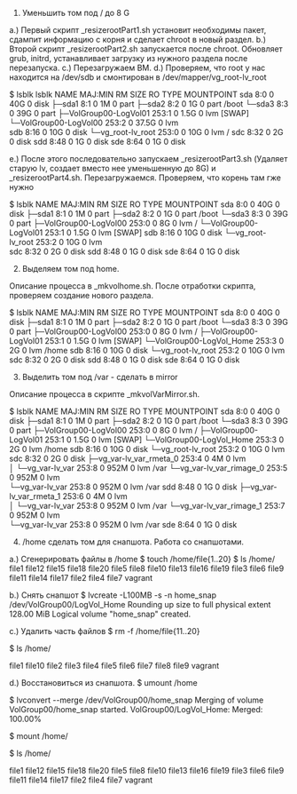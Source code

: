 1. Уменьшить том под / до 8 G 

  a.) Первый скрипт _resizerootPart1.sh установит необходимы пакет, сдампит информацию с корня и сделает chroot в новый раздел. 
  b.) Второй скрипт _resizerootPart2.sh запускается после chroot. Обновляет grub, initrd, устанавливает загрузку из нужного раздела после перезапуска. 
  c.) Перезагружаем ВМ. 
  d.) Проверяем, что root у нас находится на /dev/sdb и смонтирован в /dev/mapper/vg_root-lv_root

$ lsblk 
lsblk
NAME                    MAJ:MIN RM  SIZE RO TYPE MOUNTPOINT
sda                       8:0    0   40G  0 disk 
├─sda1                    8:1    0    1M  0 part 
├─sda2                    8:2    0    1G  0 part /boot
└─sda3                    8:3    0   39G  0 part 
  ├─VolGroup00-LogVol01 253:1    0  1.5G  0 lvm  [SWAP]
  └─VolGroup00-LogVol00 253:2    0 37.5G  0 lvm  
sdb                       8:16   0   10G  0 disk 
└─vg_root-lv_root       253:0    0   10G  0 lvm  /
sdc                       8:32   0    2G  0 disk 
sdd                       8:48   0    1G  0 disk 
sde                       8:64   0    1G  0 disk 

e.) После этого последовательно запускаем _resizerootPart3.sh (Удаляет старую lv, создает вместо нее уменьшенную до 8G) и _resizerootPart4.sh. Перезагружаемся. Проверяем, что корень там гже нужно 

$ lsblk
NAME                    MAJ:MIN RM  SIZE RO TYPE MOUNTPOINT
sda                       8:0    0   40G  0 disk 
├─sda1                    8:1    0    1M  0 part 
├─sda2                    8:2    0    1G  0 part /boot
└─sda3                    8:3    0   39G  0 part 
  ├─VolGroup00-LogVol00 253:0    0    8G  0 lvm  /
  └─VolGroup00-LogVol01 253:1    0  1.5G  0 lvm  [SWAP]
sdb                       8:16   0   10G  0 disk 
└─vg_root-lv_root       253:2    0   10G  0 lvm  
sdc                       8:32   0    2G  0 disk 
sdd                       8:48   0    1G  0 disk 
sde                       8:64   0    1G  0 disk 

2. Выделяем том под home. 

Описание процесса в _mkvolhome.sh. После отработки скрипта, проверяем создание нового раздела. 

$ lsblk
NAME                       MAJ:MIN RM  SIZE RO TYPE MOUNTPOINT
sda                          8:0    0   40G  0 disk 
├─sda1                       8:1    0    1M  0 part 
├─sda2                       8:2    0    1G  0 part /boot
└─sda3                       8:3    0   39G  0 part 
  ├─VolGroup00-LogVol00    253:0    0    8G  0 lvm  /
  ├─VolGroup00-LogVol01    253:1    0  1.5G  0 lvm  [SWAP]
  └─VolGroup00-LogVol_Home 253:3    0    2G  0 lvm  /home
sdb                          8:16   0   10G  0 disk 
└─vg_root-lv_root          253:2    0   10G  0 lvm  
sdc                          8:32   0    2G  0 disk 
sdd                          8:48   0    1G  0 disk 
sde                          8:64   0    1G  0 disk 


3. Выделить том под /var - сделать в mirror 

Описание процесса в скрипте _mkvolVarMirror.sh. 

$ lsblk
NAME                       MAJ:MIN RM  SIZE RO TYPE MOUNTPOINT
sda                          8:0    0   40G  0 disk 
├─sda1                       8:1    0    1M  0 part 
├─sda2                       8:2    0    1G  0 part /boot
└─sda3                       8:3    0   39G  0 part 
  ├─VolGroup00-LogVol00    253:0    0    8G  0 lvm  /
  ├─VolGroup00-LogVol01    253:1    0  1.5G  0 lvm  [SWAP]
  └─VolGroup00-LogVol_Home 253:3    0    2G  0 lvm  /home
sdb                          8:16   0   10G  0 disk 
└─vg_root-lv_root          253:2    0   10G  0 lvm  
sdc                          8:32   0    2G  0 disk 
├─vg_var-lv_var_rmeta_0    253:4    0    4M  0 lvm  
│ └─vg_var-lv_var          253:8    0  952M  0 lvm  /var
└─vg_var-lv_var_rimage_0   253:5    0  952M  0 lvm  
  └─vg_var-lv_var          253:8    0  952M  0 lvm  /var
sdd                          8:48   0    1G  0 disk 
├─vg_var-lv_var_rmeta_1    253:6    0    4M  0 lvm  
│ └─vg_var-lv_var          253:8    0  952M  0 lvm  /var
└─vg_var-lv_var_rimage_1   253:7    0  952M  0 lvm  
  └─vg_var-lv_var          253:8    0  952M  0 lvm  /var
sde                          8:64   0    1G  0 disk 

4. /home сделать том для снапшота. Работа со снапшотами. 

a.) Сгенерировать файлы в /home 
$ touch /home/file{1..20}
$ ls /home/
file1   file12  file15  file18  file20  file5  file8
file10  file13  file16  file19  file3   file6  file9
file11  file14  file17  file2   file4   file7  vagrant


b.) Снять снапшот
$ lvcreate -L100MB -s -n home_snap /dev/VolGroup00/LogVol_Home
Rounding up size to full physical extent 128.00 MiB
Logical volume "home_snap" created.

c.) Удалить часть файлов 
$ rm -f /home/file{11..20}

$ ls /home/

file1  file10  file2  file3  file4  file5  file6  file7  file8  file9  vagrant



d.) Восстановиться из снапшота. 
$ umount /home

$ lvconvert --merge /dev/VolGroup00/home_snap 
  Merging of volume VolGroup00/home_snap started.
  VolGroup00/LogVol_Home: Merged: 100.00%

$ mount /home/

$ ls /home/ 

file1   file12  file15  file18  file20  file5  file8
file10  file13  file16  file19  file3   file6  file9
file11  file14  file17  file2   file4   file7  vagrant





